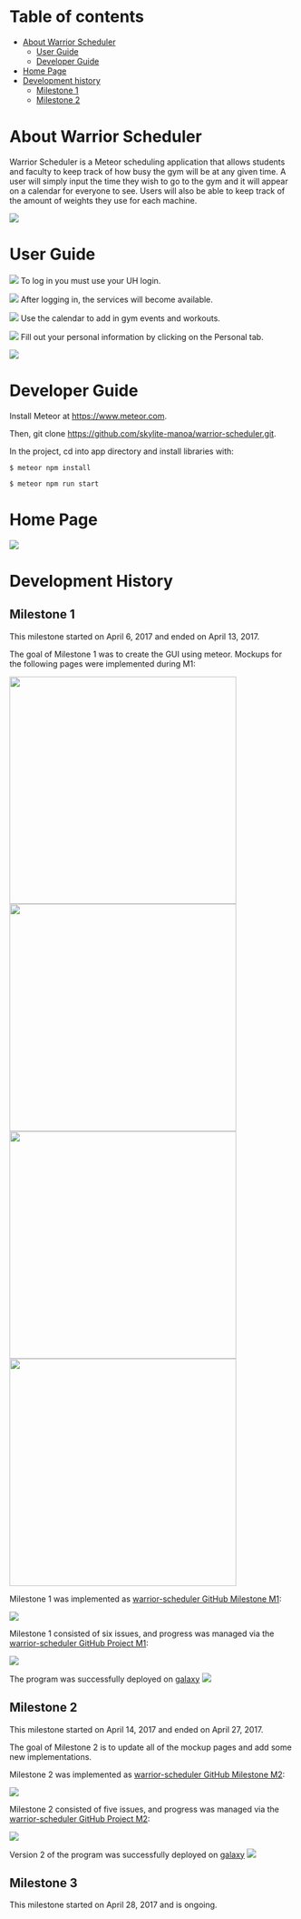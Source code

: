 # Table of contents
* [About Warrior Scheduler](#about-warrior-scheduler)
  * [User Guide](#user-guide)
  * [Developer Guide](#developer-guide)
* [Home Page](#home-page)
* [Development history](#development-history)
  * [Milestone 1](#milestone-1)
  * [Milestone 2](#milestone-2)

# About Warrior Scheduler

Warrior Scheduler is a Meteor scheduling application that allows students and faculty to keep track of how busy the gym will be at any given time. A user will simply input the time they wish to go to the gym and it will appear on a calendar for everyone to see. Users will also be able to keep track of the amount of weights they use for each machine.


![](images/schedule_page_example.png)


# User Guide

![](images/landing.png)
To log in you must use your UH login.

![](images/cas.png)
After logging in, the services will become available.

![](images/home.png)
Use the calendar to add in gym events and workouts.

![](images/calendar.png)
Fill out your personal information by clicking on the Personal tab.

![](images/personal.png)

# Developer Guide
Install Meteor at https://www.meteor.com.

Then, git clone https://github.com/skylite-manoa/warrior-scheduler.git.

In the project, cd into app directory and install libraries with:

```
$ meteor npm install
```

```
$ meteor npm run start
```


# Home Page
<img src="images/updated_homepage.png"/>


# Development History


## Milestone 1

This milestone started on April 6, 2017 and ended on April 13, 2017.

The goal of Milestone 1 was to create the GUI using meteor.
Mockups for the following pages were implemented during M1:


<img width="400px" src="images/updated_homepage.png"/>
<img width="400px" src="images/add-workout_screenshot.png"/>
<img width="400px" src="images/personal-page_screenshot.png"/>
<img width="400px" src="images/list_screenshot.png"/>

Milestone 1 was implemented as [warrior-scheduler GitHub Milestone M1](https://github.com/skylite-manoa/warrior-scheduler/milestone/1):

<img src="images/M1.png"/>

Milestone 1 consisted of six issues, and progress was managed via the [warrior-scheduler GitHub Project M1](https://github.com/skylite-manoa/warrior-scheduler/projects/2):

<img src="images/project1.png"/>

The program was successfully deployed on [galaxy](https://galaxy.meteor.com/app/warrior-scheduler.meteorapp.com)
<img src="images/M1deploy.png"/>

## Milestone 2
This milestone started on April 14, 2017 and ended on April 27, 2017.

The goal of Milestone 2 is to update all of the mockup pages and add some new implementations.

Milestone 2 was implemented as [warrior-scheduler GitHub Milestone M2](https://github.com/skylite-manoa/warrior-scheduler/milestone/2):

<img src="images/M2.png"/>

Milestone 2 consisted of five issues, and progress was managed via the [warrior-scheduler GitHub Project M2](https://github.com/skylite-manoa/warrior-scheduler/projects/3):

<img src="images/project2.png"/>

Version 2 of the program was successfully deployed on [galaxy](https://galaxy.meteor.com/app/warrior-scheduler.meteorapp.com)
<img src="images/M2deploy.png"/>

## Milestone 3
This milestone started on April 28, 2017 and is ongoing.





